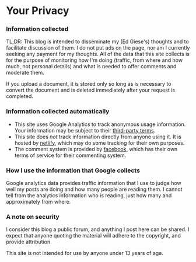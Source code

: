 # Your Privacy

### Information collected
TL;DR: This blog is intended to disseminate my (Ed Giese's) thoughts and to 
facilitate discussion of them.  I do not put ads on the page, nor am I currently 
seeking any payment for my thoughts.  All of the data that this site collects 
is for the purpose of monitoring how I'm doing (traffic, from where and how much, 
not personal details) and what is needed to offer comments and moderate them.

If you upload a document, it is stored only so long as is necessary to convert
the document and is deleted immediately after your request is completed.

### Information collected automatically
* This site uses Google Analytics to track anonymous usage information. Your
  information may be subject to their [third-party terms](https://google.com/analytics/terms).
* This site does _not_ track information directly from anyone using it.  It is 
  hosted by [netlify](https://netlify.com), which may do some tracking for 
  their own purposes.
* The comment system is provided by [facebook](https://facebook.com), which has
  their own terms of service for their commenting system.

### How I use the information that Google collects
Google analytics data provides traffic information that I use to judge how 
well my posts are doing and how many people are reading them.  I cannot tell
from the analytics information who is reading, just how many and approximately 
from where.

### A note on security
I consider this blog a public forum, and anything I post here can be shared. I
expect that anyone quoting the material will adhere to the copyright, and 
provide attribution.

This site is not intended for use by anyone under 13 years of age.